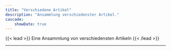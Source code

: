 ```yaml
---
title: "Verschiedene Artikel"
description: "Ansammlung verschiedenster Artikel."
cascade:
    showDate: true
---
```


{{< lead >}}
Eine Ansammlung von verschiedensten Artikeln
{{< /lead >}}

---
